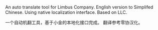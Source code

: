 An auto translate tool for Limbus Company. English version to Simplifed Chinese.
Using native localization interface.
Based on LLC.

一个自动机翻工具，基于小金的本地化接口完成。
翻译参考零协汉化。
